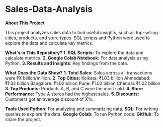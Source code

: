 # Sales-Data-Analysis
**About This Project**

This project analyzes sales data to find useful insights, such as top-selling cities, products, and store types. SQL scripts and Python were used to explore the data and calculate key metrics.

**What's in This Repository?**
**1. SQL Scripts:** To explore the data and calculate metrics.
**2. Google Colab Notebook:** For data analysis using Python.
**3. Results and Insights:** Key findings from the data.

**What Does the Data Show?**
**1. Total Sales:** Sales across all transactions were ₹X billion/million.
**2. Top Cities:**
Kolkata: ₹1.03 billion
Ahmedabad: ₹1.02 billion
Bangalore: ₹1.02 billion
Pune: ₹1.02 billion
Chennai: ₹1.02 billion
**3. Top Products:** Products A, B, and C were the most sold.
**4. Store Performance:** Type A stores had the highest sales.
**5. Discounts:** Customers got an average discount of X%.

**Tools Used**
**Python:** For analyzing and summarizing data.
**SQL:** For writing queries to explore the data.
**Google Colab:** To run Python code.
**GitHub:** To share the project.


